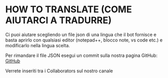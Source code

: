 # HOW TO TRANSLATE (COME AIUTARCI A TRADURRE)

Ci puoi aiutare scegliendo un file json di una lingua che il bot
fornisce e basta aprirlo con qualsiasi editor (notepad++, blocco note, vs code etc.) e modificarlo nella lingua scelta.

Per rimandare il file JSON esegui un commit 
sulla nostra pagina GitHub: [GitHub](https://github.com/Shad0wGlitch/traduzione/pulls)

Verrete inseriti tra i Collaborators sul nostro canale
